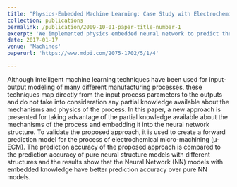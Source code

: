```yaml
---
title: "Physics-Embedded Machine Learning: Case Study with Electrochemical Micro-Machining"
collection: publications
permalink: /publication/2009-10-01-paper-title-number-1
excerpt: 'We implemented physics embedded neural network to predict the process outcome of electrochemical drilling Process.'
date: 2017-01-17
venue: 'Machines'
paperurl: 'https://www.mdpi.com/2075-1702/5/1/4'

---
```

Although intelligent machine learning techniques have been used for input-output modeling of many different manufacturing processes, these techniques map directly from the input process parameters to the outputs and do not take into consideration any partial knowledge available about the mechanisms and physics of the process. In this paper, a new approach is presented for taking advantage of the partial knowledge available about the mechanisms of the process and embedding it into the neural network structure. To validate the proposed approach, it is used to create a forward prediction model for the process of electrochemical micro-machining (μ-ECM). The prediction accuracy of the proposed approach is compared to the prediction accuracy of pure neural structure models with different structures and the results show that the Neural Network (NN) models with embedded knowledge have better prediction accuracy over pure NN models.

